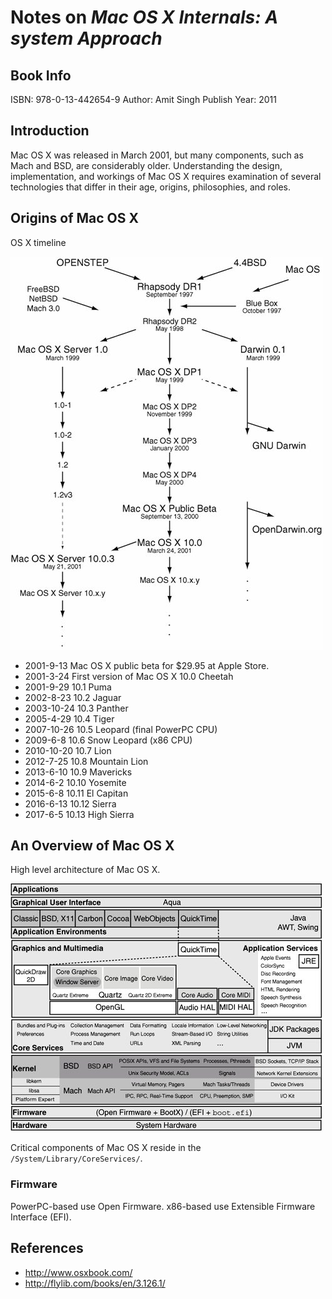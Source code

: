 # Notes on *Mac OS X Internals: A system Approach*

## Book Info

ISBN: 978-0-13-442654-9
Author: Amit Singh
Publish Year: 2011

## Introduction

Mac OS X was released in March 2001, but many components, such as Mach and BSD, are considerably older. Understanding the design, implementation, and workings of Mac OS X requires examination of several technologies that differ in their age, origins, philosophies, and roles.

## Origins of Mac OS X

OS X timeline

[![osx timeline](figures/fig-1-11-osx-timeline.jpg)](figures/fig-1-11-osx-timeline.jpg)

* 2001-9-13  Mac OS X public beta for $29.95 at Apple Store.
* 2001-3-24  First version of Mac OS X 10.0 Cheetah
* 2001-9-29  10.1 Puma
* 2002-8-23  10.2 Jaguar
* 2003-10-24 10.3 Panther
* 2005-4-29  10.4 Tiger
* 2007-10-26 10.5 Leopard (final PowerPC CPU)
* 2009-6-8   10.6 Snow Leopard (x86 CPU)
* 2010-10-20 10.7 Lion
* 2012-7-25  10.8 Mountain Lion
* 2013-6-10  10.9 Mavericks
* 2014-6-2   10.10 Yosemite
* 2015-6-8   10.11 El Capitan
* 2016-6-13  10.12 Sierra
* 2017-6-5   10.13 High Sierra

## An Overview of Mac OS X

High level architecture of Mac OS X.

[![osx high level architecture](figures/fig-2-1-high-level-arch.jpg)](figures/fig-2-1-high-level-arch.jpg)

Critical components of Mac OS X reside in the `/System/Library/CoreServices/`.

### Firmware

PowerPC-based use Open Firmware.
x86-based use Extensible Firmware Interface (EFI).


## References

* http://www.osxbook.com/
* http://flylib.com/books/en/3.126.1/
